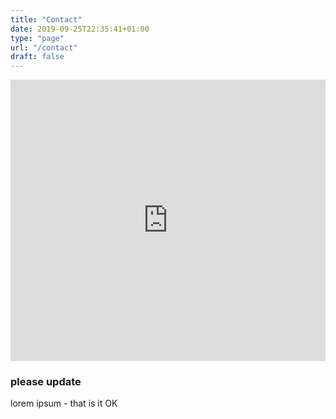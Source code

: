 ```yaml
---
title: "Contact"
date: 2019-09-25T22:35:41+01:00
type: "page"
url: "/contact"
draft: false
---
```


<iframe src="https://www.google.com/maps/embed?pb=!1m18!1m12!1m3!1d2311.4126114350647!2d-5.932270884367962!3d54.59672348026005!2m3!1f0!2f0!3f0!3m2!1i1024!2i768!4f13.1!3m3!1m2!1s0x486108562c8242a1%3A0xa923f9ba0ada408!2sBelfast%20City%20Hall!5e0!3m2!1sen!2sus!4v1569447839534!5m2!1sen!2sus" width="100%" height="450" frameborder="0" style="border:0;" allowfullscreen=""></iframe>

### please update
lorem ipsum - that is it OK
